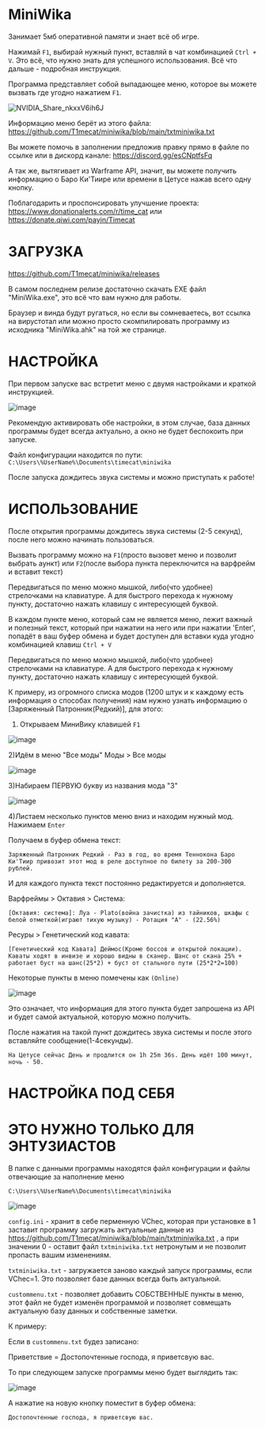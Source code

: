 # MiniWika

Занимает 5мб оперативной памяти и знает всё об игре.

Нажимай `F1`, выбирай нужный пункт, вставляй в чат комбинацией `Ctrl + V`. Это всё, что нужно знать для успешного использования. Всё что дальше - подробная инструкция. 

Программа представляет собой выпадающее меню, которое вы можете вызвать где угодно нажатием `F1`.

![NVIDIA_Share_nkxxV6ih6J](https://user-images.githubusercontent.com/58136226/168686298-8fbd5b10-21ef-40c4-863d-7d7e05ccd1cd.gif)

Информацию меню берёт из этого файла: https://github.com/T1mecat/miniwika/blob/main/txtminiwika.txt 

Вы можете помочь в заполнении предложив правку прямо в файле по ссылке или в дискорд канале: https://discord.gg/esCNptfsFq

А так же, вытягивает из Warframe API, значит, вы можете получить информацию о Баро Ки'Тиире или времени в Цетусе нажав всего одну кнопку.

Поблагодарить и проспонсировать улучшение проекта: https://www.donationalerts.com/r/time_cat или https://donate.qiwi.com/payin/Timecat

# ЗАГРУЗКА

https://github.com/T1mecat/miniwika/releases

В самом последнем релизе достаточно скачать EXE файл "MiniWika.exe", это всё что вам нужно для работы. 

Браузер и винда будут ругаться, но если вы сомневаетесь, вот ссылка на вирустотал или можно просто скомпилировать программу из исходника "MiniWika.ahk" на той же странице.

# НАСТРОЙКА

При первом запуске вас встретит меню с двумя настройками и краткой инструкцией. 

![image](https://user-images.githubusercontent.com/58136226/168683524-2e358698-b0d1-449c-bf40-02511bf224bc.png)

Рекомендую активировать обе настройки, в этом случае, база данных программы будет всегда актуально, а окно не будет беспокоить при запуске.

Файл конфигурации находится по пути: `C:\Users\%UserName%\Documents\timecat\miniwika`

После запуска дождитесь звука системы и можно приступать к работе!

# ИСПОЛЬЗОВАНИЕ

После открытия программы дождитесь звука системы (2-5 секунд), после него можно начинать пользоваться.

Вызвать программу можно на `F1`(просто вызовет меню и позволит выбрать аункт) или `F2`(после выбора пункта переключится на варфрейм и вставит текст)

Передвигаться по меню можно мышкой, либо(что удобнее) стрелочками на клавиатуре. А для быстрого перехода к нужному пункту, достаточно нажать клавишу с интересующей буквой. 

В каждом пункте меню, который сам не является меню, лежит важный и полезный текст, который при нажатии на него или при нажатии 'Enter', попадёт в ваш буфер обмена и будет доступен для вставки куда угодно комбинацией клавиш `Ctrl + V`

Передвигаться по меню можно мышкой, либо(что удобнее) стрелочками на клавиатуре. А для быстрого перехода к нужному пункту, достаточно нажать клавишу с интересующей буквой.

К примеру, из огромного списка модов (1200 штук и к каждому есть информация о способах получения) нам нужно узнать информацию о [Заряженный Патронник(Редкий)], для этого:

1) Открываем МиниВику клавишей `F1`

![image](https://user-images.githubusercontent.com/58136226/168679972-79c410fe-ce7c-4968-8808-f2f759e95886.png)

2)Идём в меню "Все моды" Моды > Все моды

![image](https://user-images.githubusercontent.com/58136226/168680138-50253023-b1be-4741-a8c6-980417d6a90e.png)

3)Набираем ПЕРВУЮ букву из названия мода "З"

![image](https://user-images.githubusercontent.com/58136226/168680251-19df05a1-353d-4d24-92f6-cba450ef0bde.png)

4)Листаем несколько пунктов меню вниз и находим нужный мод. Нажимаем `Enter`

Получаем в буфер обмена текст: 

`Заряженный Патронник Редкий - Раз в год, во время Теннокона Баро Ки'Тиир привозит этот мод в реле доступное по билету за 200-300 рублей.`

И для каждого пункта текст постоянно редактируется и дополняется. 

Варфреймы > Октавия > Система:

`[Октавия: система]: Луа - Plato(война зачистка) из тайников, шкафы с белой отметкой(играют тихую музыку) - Ротация "A" - (22.56%)`

Ресуры > Генетический код кавата:

`[Генетический код Кавата] Дeймoc(Kpoмe бoccoв и oткрытoй лoкaции). Кaвaты хoдят в инвизе и хoрoшo видны в cкaнep. Шaнc oт скaнa 25% + рaбoтaeт буcт нa шaнc(25*2) + бycт oт стaльнoгo пути (25*2*2=100)`

Некоторые пункты в меню помечены как `(Online)`

![image](https://user-images.githubusercontent.com/58136226/168683997-1b3a1e9a-92ec-48a3-92fd-d2f5c52f8a01.png)

Это означает, что информация для этого пункта будет запрошена из API и будет самой актуальной, которую можно получить. 

После нажатия на такой пункт дождитесь звука системы и после этого вставляйте сообщение(1-4секунды).

`На Цетусе сейчас День и продлится он 1h 25m 36s. День идёт 100 минут, ночь - 50.`

# НАСТРОЙКА ПОД СЕБЯ
# ЭТО НУЖНО ТОЛЬКО ДЛЯ ЭНТУЗИАСТОВ

В папке с данными программы находятся файл конфигурации и файлы отвечающие за наполнение меню

`C:\Users\%UserName%\Documents\timecat\miniwika`

![image](https://user-images.githubusercontent.com/58136226/168684355-2fc1f066-0d5a-465a-873c-6bfeab59a537.png)

`config.ini` - хранит в себе перменную VChec, которая при установке в 1 заставит программу загружать актуальные данные из https://github.com/T1mecat/miniwika/blob/main/txtminiwika.txt , а при значении 0 - оставит файл `txtminiwika.txt` нетронутым и не позволит пропасть вашим изменениям.

`txtminiwika.txt` - загружается заново каждый запуск программы, если VChec=1. Это позволяет базе данных всегда быть актуальной. 

`custommenu.txt` - позволяет добавить СОБСТВЕННЫЕ пункты в меню, этот файл не будет изменён программой и позволяет совмещать актуальную базу данных и собственные заметки. 

К примеру: 

Если в `custommenu.txt` будез записано:

Приветствие = Достопочтенные господа, я приветсвую вас.

То при следующем запуске программы меню будет выглядить так:

![image](https://user-images.githubusercontent.com/58136226/168685288-0918da3e-669f-4db5-8816-767047b63cf0.png)

А нажатие на новую кнопку поместит в буфер обмена:

`Достопочтенные господа, я приветсвую вас.`








